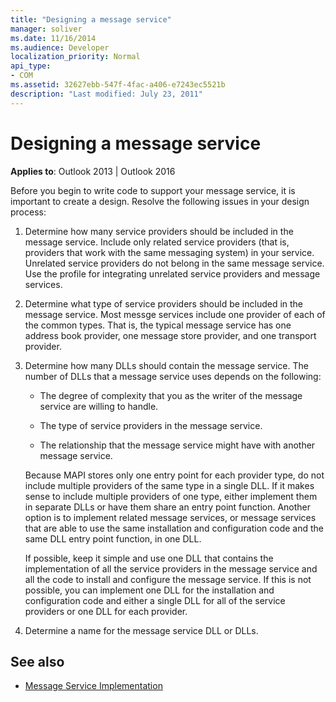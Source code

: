 ```yaml
---
title: "Designing a message service"
manager: soliver
ms.date: 11/16/2014
ms.audience: Developer
localization_priority: Normal
api_type:
- COM
ms.assetid: 32627ebb-547f-4fac-a406-e7243ec5521b
description: "Last modified: July 23, 2011"
---
```


# Designing a message service

**Applies to**: Outlook 2013 | Outlook 2016 
  
Before you begin to write code to support your message service, it is important to create a design. Resolve the following issues in your design process:
  
1. Determine how many service providers should be included in the message service. Include only related service providers (that is, providers that work with the same messaging system) in your service. Unrelated service providers do not belong in the same message service. Use the profile for integrating unrelated service providers and message services.
    
2. Determine what type of service providers should be included in the message service. Most messge services include one provider of each of the common types. That is, the typical message service has one address book provider, one message store provider, and one transport provider.
    
3. Determine how many DLLs should contain the message service. The number of DLLs that a message service uses depends on the following:
    
   - The degree of complexity that you as the writer of the message service are willing to handle.
    
   - The type of service providers in the message service.
    
   - The relationship that the message service might have with another message service.
    
   Because MAPI stores only one entry point for each provider type, do not include multiple providers of the same type in a single DLL. If it makes sense to include multiple providers of one type, either implement them in separate DLLs or have them share an entry point function. Another option is to implement related message services, or message services that are able to use the same installation and configuration code and the same DLL entry point function, in one DLL.
    
   If possible, keep it simple and use one DLL that contains the implementation of all the service providers in the message service and all the code to install and configure the message service. If this is not possible, you can implement one DLL for the installation and configuration code and either a single DLL for all of the service providers or one DLL for each provider.
    
4. Determine a name for the message service DLL or DLLs. 
    
## See also

- [Message Service Implementation](message-service-implementation.md)

